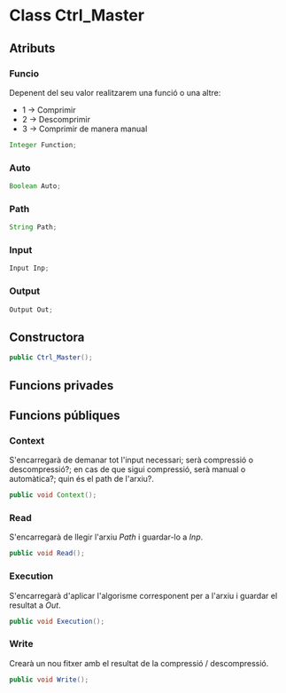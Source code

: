 # Class Ctrl_Master

## Atributs

### Funcio

Depenent del seu valor realitzarem una funció o una altre:
- 1 -> Comprimir
- 2 -> Descomprimir 
- 3 -> Comprimir de manera manual

```java
Integer Function;
```

### Auto

```java
Boolean Auto;
```

### Path

```java
String Path;
```

### Input

```java
Input Inp;
```

### Output

```java
Output Out;
```






## Constructora

```java
public Ctrl_Master();
```



## Funcions privades





## Funcions públiques

### Context

S'encarregarà de demanar tot l'input necessari; serà compressió o descompressió?; en cas de que sigui compressió, serà manual o automàtica?; quin és el path de l'arxiu?.

```java
public void Context();
```

### Read

S'encarregarà de llegir l'arxiu *Path* i guardar-lo a *Inp*. 

```java
public void Read(); 
```

### Execution

S'encarregarà d'aplicar l'algorisme corresponent per a l'arxiu i guardar el resultat a *Out*.

```java
public void Execution();
```

### Write

Crearà un nou fitxer amb el resultat de la compressió / descompressió.

```java
public void Write();
```





